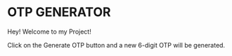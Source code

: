 # OTP GENERATOR

Hey! Welcome to my Project!

Click on the Generate OTP button and a new 6-digit OTP will be generated.
